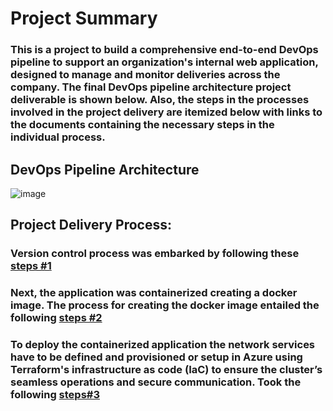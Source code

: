 # Project Summary
### This is a project to build a comprehensive end-to-end DevOps pipeline to support an organization's internal web application, designed to manage and monitor deliveries across the company. The final DevOps pipeline architecture project deliverable is shown below. Also, the steps in the processes involved in the project delivery are itemized below with links to the documents containing the necessary steps in the individual process. 

## DevOps Pipeline Architecture
![image](https://github.com/HKasie/aks-terraform-main/assets/22567426/3d4582bd-fa46-46d8-8557-c916167581be)


## Project Delivery Process:
### Version control process was embarked by following these [steps #1](https://github.com/HKasie/aks-terraform-main/blob/main/Documentation/Documentation%20-%20version%20control.pdf)

### Next, the application was containerized creating a docker image. The process for creating the docker image entailed the following [steps #2](https://github.com/HKasie/aks-terraform-main/blob/main/Documentation/Documentation%20-%20Docker-containerisation%20.pdf)

### To deploy the containerized application the network services have to be defined and provisioned or setup in Azure using Terraform's infrastructure as code (IaC) to ensure the cluster’s seamless operations and secure communication. Took the following [steps#3](https://github.com/HKasie/aks-terraform-main/blob/main/Documentation/Documentation%20-%20Defining%20network%20services%20with%20IaC.pdf) 
